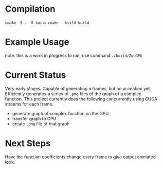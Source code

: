 # Compilation
`cmake -S . -B build`
`cmake --build build`

# Example Usage
note: this is a work in progress
to run, use command `./build/ZuuGPU`

# Current Status
Very early stages. Capable of generating n frames, but no animation yet.
Efficiently generates a series of `.png` files of the graph of a complex function.
This project currently does the following concurrently using CUDA streams for each frame:
- generate graph of complex function on the GPU
- transfer graph to CPU
- create `.png` file of that graph

# Next Steps
Have the function coefficients change every frame to give output animated look.

